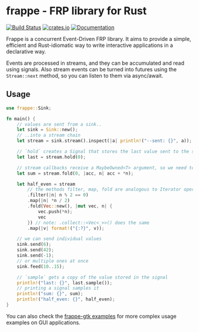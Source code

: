 # frappe - FRP library for Rust

[![Build Status](https://travis-ci.org/wolfiestyle/frappe.svg?branch=master)](https://travis-ci.org/wolfiestyle/frappe) [![crates.io](https://meritbadge.herokuapp.com/frappe)](https://crates.io/crates/frappe) [![Documentation](https://docs.rs/frappe/badge.svg)](https://docs.rs/frappe)

Frappe is a concurrent Event-Driven FRP library. It aims to provide a simple, efficient and
Rust-idiomatic way to write interactive applications in a declarative way.

Events are processed in streams, and they can be accumulated and read using signals.
Also stream events can be turned into futures using the `Stream::next` method, so you can
listen to them via async/await.

## Usage

```Rust
use frappe::Sink;

fn main() {
    // values are sent from a sink..
    let sink = Sink::new();
    // ..into a stream chain
    let stream = sink.stream().inspect(|a| println!("--sent: {}", a));

    // `hold` creates a Signal that stores the last value sent to the stream
    let last = stream.hold(0);

    // stream callbacks receive a MaybeOwned<T> argument, so we need to deref the value
    let sum = stream.fold(0, |acc, n| acc + *n);

    let half_even = stream
        // the methods filter, map, fold are analogous to Iterator operations
        .filter(|n| n % 2 == 0)
        .map(|n| *n / 2)
        .fold(Vec::new(), |mut vec, n| {
            vec.push(*n);
            vec
        }) // note: .collect::<Vec<_>>() does the same
        .map(|v| format!("{:?}", v));

    // we can send individual values
    sink.send(6);
    sink.send(42);
    sink.send(-1);
    // or multiple ones at once
    sink.feed(10..15);

    // `sample` gets a copy of the value stored in the signal
    println!("last: {}", last.sample());
    // printing a signal samples it
    println!("sum: {}", sum);
    println!("half_even: {}", half_even);
}
```

You can also check the [frappe-gtk examples](https://github.com/wolfiestyle/frappe-gtk/tree/master/examples)
for more complex usage examples on GUI applications.
